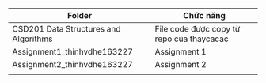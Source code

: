 | Folder                                | Chức năng                                 |
| ------------------------------------- | ----------------------------------------- |
| CSD201 Data Structures and Algorithms | File code được copy từ repo của thaycacac |
| Assignment1_thinhvdhe163227           | Assignment 1                              |
| Assignment2_thinhvdhe163227           | Assignment 2                              |
|                                       |                                           |
